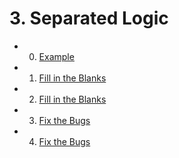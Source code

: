 # 3. Separated Logic

- 0. [Example](./0-example.html)
- 1. [Fill in the Blanks](./1-fill-in-the-blanks.html)
- 2. [Fill in the Blanks](./2-fill-in-the-blanks.html)
- 3. [Fix the Bugs](./3-fix-the-bugs.html)
- 4. [Fix the Bugs](./4-fix-the-bugs.html)
